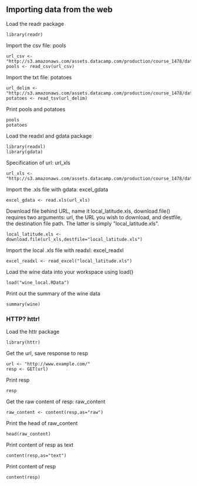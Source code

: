 ## Importing data from the web

Load the readr package
```
library(readr)
```

Import the csv file: pools
```
url_csv <- "http://s3.amazonaws.com/assets.datacamp.com/production/course_1478/datasets/swimming_pools.csv"
pools <- read_csv(url_csv)
```
Import the txt file: potatoes
```
url_delim <- "http://s3.amazonaws.com/assets.datacamp.com/production/course_1478/datasets/potatoes.txt"
potatoes <- read_tsv(url_delim)
```

Print pools and potatoes
```
pools
potatoes
```
Load the readxl and gdata package
```
library(readxl)
library(gdata)
```


Specification of url: url_xls
```
url_xls <- "http://s3.amazonaws.com/assets.datacamp.com/production/course_1478/datasets/latitude.xls"
```

Import the .xls file with gdata: excel_gdata
```
excel_gdata <- read.xls(url_xls)
```

 Download file behind URL, name it local_latitude.xls, download.file() requires two arguments: url, the URL you wish to download, and destfile, the destination file path. The latter is simply "local_latitude.xls".
 ```
local_latitude.xls <- download.file(url_xls,destfile="local_latitude.xls")
```

Import the local .xls file with readxl: excel_readxl
```
excel_readxl <- read_excel("local_latitude.xls")
```
Load the wine data into your workspace using load()
```
load("wine_local.RData")
```
Print out the summary of the wine data
```
summary(wine)
```
### HTTP? httr!
Load the httr package
```
library(httr)
```

Get the url, save response to resp
```
url <- "http://www.example.com/"
resp <- GET(url)
```
Print resp
```
resp
```

Get the raw content of resp: raw_content
```
raw_content <- content(resp,as="raw")
```

Print the head of raw_content
```
head(raw_content)
```
Print content of resp as text
```
content(resp,as="text")
```

Print content of resp
```
content(resp)
```
